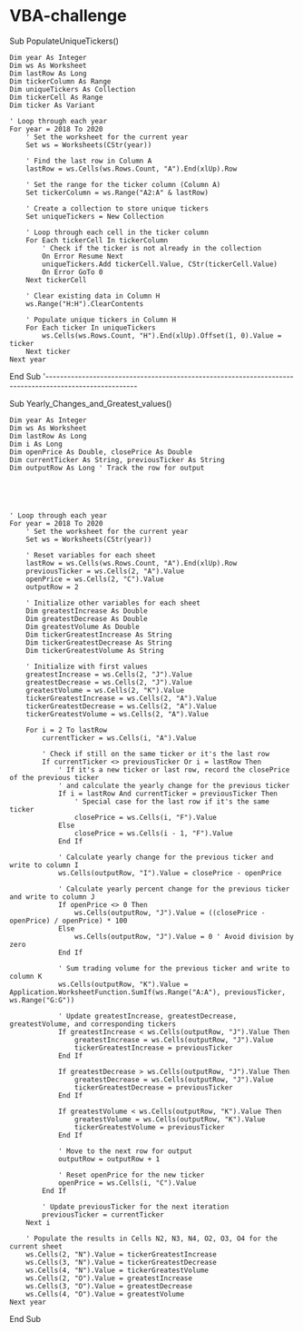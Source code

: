 # VBA-challenge

Sub PopulateUniqueTickers()
    
    Dim year As Integer
    Dim ws As Worksheet
    Dim lastRow As Long
    Dim tickerColumn As Range
    Dim uniqueTickers As Collection
    Dim tickerCell As Range
    Dim ticker As Variant

    ' Loop through each year
    For year = 2018 To 2020
        ' Set the worksheet for the current year
        Set ws = Worksheets(CStr(year))

        ' Find the last row in Column A
        lastRow = ws.Cells(ws.Rows.Count, "A").End(xlUp).Row

        ' Set the range for the ticker column (Column A)
        Set tickerColumn = ws.Range("A2:A" & lastRow)

        ' Create a collection to store unique tickers
        Set uniqueTickers = New Collection

        ' Loop through each cell in the ticker column
        For Each tickerCell In tickerColumn
            ' Check if the ticker is not already in the collection
            On Error Resume Next
            uniqueTickers.Add tickerCell.Value, CStr(tickerCell.Value)
            On Error GoTo 0
        Next tickerCell

        ' Clear existing data in Column H
        ws.Range("H:H").ClearContents

        ' Populate unique tickers in Column H
        For Each ticker In uniqueTickers
            ws.Cells(ws.Rows.Count, "H").End(xlUp).Offset(1, 0).Value = ticker
        Next ticker
    Next year
End Sub
'-------------------------------------------------------------------------------------------------------

Sub Yearly_Changes_and_Greatest_values()
    
    Dim year As Integer
    Dim ws As Worksheet
    Dim lastRow As Long
    Dim i As Long
    Dim openPrice As Double, closePrice As Double
    Dim currentTicker As String, previousTicker As String
    Dim outputRow As Long ' Track the row for output




    
    ' Loop through each year
    For year = 2018 To 2020
        ' Set the worksheet for the current year
        Set ws = Worksheets(CStr(year))
        
        ' Reset variables for each sheet
        lastRow = ws.Cells(ws.Rows.Count, "A").End(xlUp).Row
        previousTicker = ws.Cells(2, "A").Value
        openPrice = ws.Cells(2, "C").Value
        outputRow = 2
        
        ' Initialize other variables for each sheet
        Dim greatestIncrease As Double
        Dim greatestDecrease As Double
        Dim greatestVolume As Double
        Dim tickerGreatestIncrease As String
        Dim tickerGreatestDecrease As String
        Dim tickerGreatestVolume As String
        
        ' Initialize with first values
        greatestIncrease = ws.Cells(2, "J").Value
        greatestDecrease = ws.Cells(2, "J").Value
        greatestVolume = ws.Cells(2, "K").Value
        tickerGreatestIncrease = ws.Cells(2, "A").Value
        tickerGreatestDecrease = ws.Cells(2, "A").Value
        tickerGreatestVolume = ws.Cells(2, "A").Value
        
        For i = 2 To lastRow
            currentTicker = ws.Cells(i, "A").Value
            
            ' Check if still on the same ticker or it's the last row
            If currentTicker <> previousTicker Or i = lastRow Then
                ' If it's a new ticker or last row, record the closePrice of the previous ticker
                ' and calculate the yearly change for the previous ticker
                If i = lastRow And currentTicker = previousTicker Then
                    ' Special case for the last row if it's the same ticker
                    closePrice = ws.Cells(i, "F").Value
                Else
                    closePrice = ws.Cells(i - 1, "F").Value
                End If
                
                ' Calculate yearly change for the previous ticker and write to column I
                ws.Cells(outputRow, "I").Value = closePrice - openPrice
                
                ' Calculate yearly percent change for the previous ticker and write to column J
                If openPrice <> 0 Then
                    ws.Cells(outputRow, "J").Value = ((closePrice - openPrice) / openPrice) * 100
                Else
                    ws.Cells(outputRow, "J").Value = 0 ' Avoid division by zero
                End If
                
                ' Sum trading volume for the previous ticker and write to column K
                ws.Cells(outputRow, "K").Value = Application.WorksheetFunction.SumIf(ws.Range("A:A"), previousTicker, ws.Range("G:G"))
                
                ' Update greatestIncrease, greatestDecrease, greatestVolume, and corresponding tickers
                If greatestIncrease < ws.Cells(outputRow, "J").Value Then
                    greatestIncrease = ws.Cells(outputRow, "J").Value
                    tickerGreatestIncrease = previousTicker
                End If
                
                If greatestDecrease > ws.Cells(outputRow, "J").Value Then
                    greatestDecrease = ws.Cells(outputRow, "J").Value
                    tickerGreatestDecrease = previousTicker
                End If
                
                If greatestVolume < ws.Cells(outputRow, "K").Value Then
                    greatestVolume = ws.Cells(outputRow, "K").Value
                    tickerGreatestVolume = previousTicker
                End If
                
                ' Move to the next row for output
                outputRow = outputRow + 1
                
                ' Reset openPrice for the new ticker
                openPrice = ws.Cells(i, "C").Value
            End If
            
            ' Update previousTicker for the next iteration
            previousTicker = currentTicker
        Next i
        
        ' Populate the results in Cells N2, N3, N4, O2, O3, O4 for the current sheet
        ws.Cells(2, "N").Value = tickerGreatestIncrease
        ws.Cells(3, "N").Value = tickerGreatestDecrease
        ws.Cells(4, "N").Value = tickerGreatestVolume
        ws.Cells(2, "O").Value = greatestIncrease
        ws.Cells(3, "O").Value = greatestDecrease
        ws.Cells(4, "O").Value = greatestVolume
    Next year
End Sub










